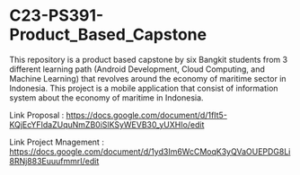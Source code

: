 # C23-PS391-Product_Based_Capstone
This repository is a product based capstone by six Bangkit students from 3 different learning path (Android Development, Cloud Computing, and Machine Learning) that revolves around the economy of maritime sector in Indonesia. This project is a mobile application that consist of information system about the economy of maritime in Indonesia. 

Link Proposal :
https://docs.google.com/document/d/1fIt5-KQjEcYFIdaZUquNmZB0iSlKSyWEVB30_yUXHIo/edit

Link Project Mnagement :
https://docs.google.com/document/d/1yd3Im6WcCMoqK3yQVaOUEPDG8Li8RNj883EuuufmmrI/edit
